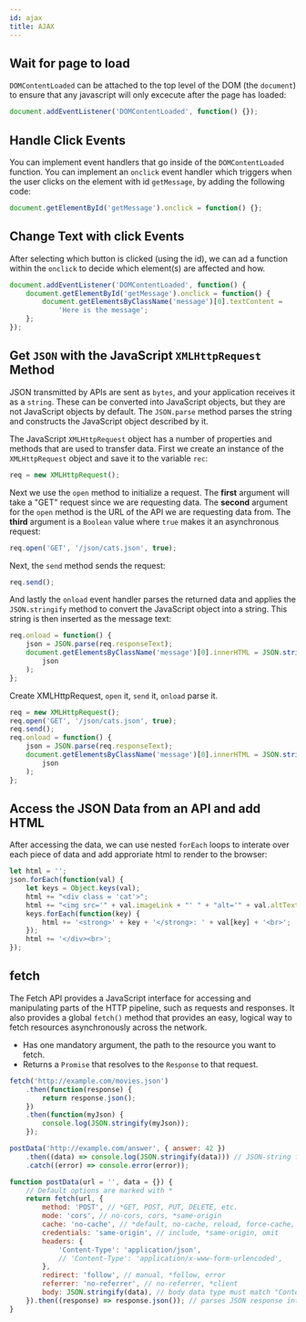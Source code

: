 ```yaml
---
id: ajax
title: AJAX
---
```


## Wait for page to load

`DOMContentLoaded` can be attached to the top level of the DOM (the `document`) to ensure that any javascript will only excecute after the page has loaded:

```javascript
document.addEventListener('DOMContentLoaded', function() {});
```

## Handle Click Events

You can implement event handlers that go inside of the `DOMContentLoaded` function. You can implement an `onclick` event handler which triggers when the user clicks on the element with id `getMessage`, by adding the following code:

```javascript
document.getElementById('getMessage').onclick = function() {};
```

## Change Text with click Events

After selecting which button is clicked (using the id), we can ad a function within the `onclick` to decide which element(s) are affected and how.

```javascript
document.addEventListener('DOMContentLoaded', function() {
	document.getElementById('getMessage').onclick = function() {
		document.getElementsByClassName('message')[0].textContent =
			'Here is the message';
	};
});
```

## Get `JSON` with the JavaScript `XMLHttpRequest` Method

JSON transmitted by APIs are sent as `bytes`, and your application receives it as a `string`. These can be converted into JavaScript objects, but they are not JavaScript objects by default. The `JSON.parse` method parses the string and constructs the JavaScript object described by it.

The JavaScript `XMLHttpRequest` object has a number of properties and methods that are used to transfer data. First we create an instance of the `XMLHttpRequest` object and save it to the variable `rec`:

```javascript
req = new XMLHttpRequest();
```

Next we use the `open` method to initialize a request. The **first** argument will take a "GET" request since we are requesting data. The **second** argument for the `open` method is the URL of the API we are requesting data from. The **third** argument is a `Boolean` value where `true` makes it an asynchronous request:

```javascript
req.open('GET', '/json/cats.json', true);
```

Next, the `send` method sends the request:

```javascript
req.send();
```

And lastly the `onload` event handler parses the returned data and applies the `JSON.stringify` method to convert the JavaScript object into a string. This string is then inserted as the message text:

```javascript
req.onload = function() {
	json = JSON.parse(req.responseText);
	document.getElementsByClassName('message')[0].innerHTML = JSON.stringify(
		json
	);
};
```

Create XMLHttpRequest, `open` it, `send` it, `onload` parse it.

```javascript
req = new XMLHttpRequest();
req.open('GET', '/json/cats.json', true);
req.send();
req.onload = function() {
	json = JSON.parse(req.responseText);
	document.getElementsByClassName('message')[0].innerHTML = JSON.stringify(
		json
	);
};
```

## Access the JSON Data from an API and add HTML

After accessing the data, we can use nested `forEach` loops to interate over each piece of data and add approriate html to render to the browser:

```javascript
let html = '';
json.forEach(function(val) {
	let keys = Object.keys(val);
	html += "<div class = 'cat'>";
	html += "<img src='" + val.imageLink + "' " + "alt='" + val.altText + "'>";
	keys.forEach(function(key) {
		html += '<strong>' + key + '</strong>: ' + val[key] + '<br>';
	});
	html += '</div><br>';
});
```

## fetch

The Fetch API provides a JavaScript interface for accessing and manipulating parts of the HTTP pipeline, such as requests and responses. It also provides a global `fetch()` method that provides an easy, logical way to fetch resources asynchronously across the network.

- Has one mandatory argument, the path to the resource you want to fetch.
- Returns a `Promise` that resolves to the `Response` to that request.

```javascript
fetch('http://example.com/movies.json')
	.then(function(response) {
		return response.json();
	})
	.then(function(myJson) {
		console.log(JSON.stringify(myJson));
	});
```

```javascript
postData('http://example.com/answer', { answer: 42 })
	.then((data) => console.log(JSON.stringify(data))) // JSON-string from `response.json()` call
	.catch((error) => console.error(error));

function postData(url = '', data = {}) {
	// Default options are marked with *
	return fetch(url, {
		method: 'POST', // *GET, POST, PUT, DELETE, etc.
		mode: 'cors', // no-cors, cors, *same-origin
		cache: 'no-cache', // *default, no-cache, reload, force-cache, only-if-cached
		credentials: 'same-origin', // include, *same-origin, omit
		headers: {
			'Content-Type': 'application/json',
			// 'Content-Type': 'application/x-www-form-urlencoded',
		},
		redirect: 'follow', // manual, *follow, error
		referrer: 'no-referrer', // no-referrer, *client
		body: JSON.stringify(data), // body data type must match "Content-Type" header
	}).then((response) => response.json()); // parses JSON response into native JavaScript objects
}
```

